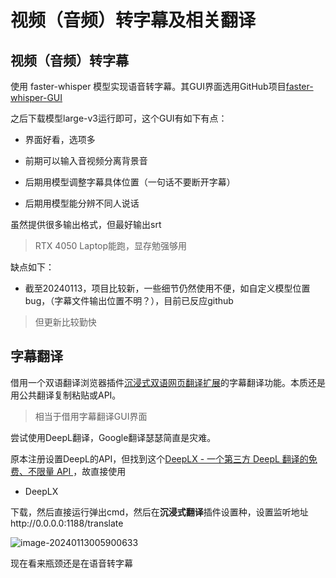 # 视频（音频）转字幕及相关翻译

## 视频（音频）转字幕

使用 faster-whisper 模型实现语音转字幕。其GUI界面选用GitHub项目[faster-whisper-GUI](https://github.com/CheshireCC/faster-whisper-GUI)

之后下载模型large-v3运行即可，这个GUI有如下有点：

- 界面好看，选项多

- 前期可以输入音视频分离背景音
- 后期用模型调整字幕具体位置（一句话不要断开字幕）
- 后期用模型能分辨不同人说话

虽然提供很多输出格式，但最好输出srt

> RTX 4050 Laptop能跑，显存勉强够用

缺点如下：

- 截至20240113，项目比较新，一些细节仍然使用不便，如自定义模型位置bug，（字幕文件输出位置不明？），目前已反应github

> 但更新比较勤快

## 字幕翻译

借用一个双语翻译浏览器插件[沉浸式双语网页翻译扩展](https://github.com/immersive-translate/immersive-translate)的字幕翻译功能。本质还是用公共翻译复制粘贴或API。

> 相当于借用字幕翻译GUI界面

尝试使用DeepL翻译，Google翻译瑟瑟简直是灾难。

原本注册设置DeepL的API，但找到这个[DeepLX - 一个第三方 DeepL 翻译的免费、不限量 API ](https://www.appinn.com/deeplx/)，故直接使用

- DeepLX

下载，然后直接运行弹出cmd，然后在**沉浸式翻译**插件设置种，设置监听地址http://0.0.0.0:1188/translate

![image-20240113005900633](C:\Users\Administrator\Desktop\实用笔记git存档\assets\image-20240113005900633.png)

现在看来瓶颈还是在语音转字幕